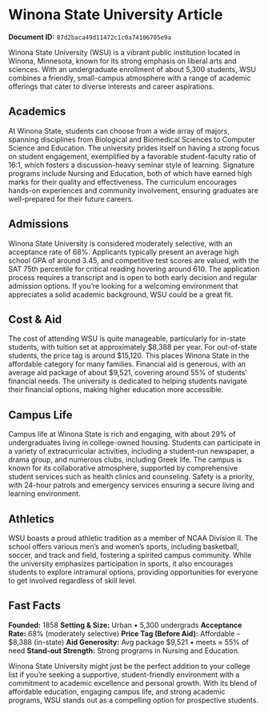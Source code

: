 # Winona State University Article

**Document ID:** `87d2baca49d11472c1c0a74106705e9a`

Winona State University (WSU) is a vibrant public institution located in Winona, Minnesota, known for its strong emphasis on liberal arts and sciences. With an undergraduate enrollment of about 5,300 students, WSU combines a friendly, small-campus atmosphere with a range of academic offerings that cater to diverse interests and career aspirations.

## Academics
At Winona State, students can choose from a wide array of majors, spanning disciplines from Biological and Biomedical Sciences to Computer Science and Education. The university prides itself on having a strong focus on student engagement, exemplified by a favorable student-faculty ratio of 16:1, which fosters a discussion-heavy seminar style of learning. Signature programs include Nursing and Education, both of which have earned high marks for their quality and effectiveness. The curriculum encourages hands-on experiences and community involvement, ensuring graduates are well-prepared for their future careers.

## Admissions
Winona State University is considered moderately selective, with an acceptance rate of 68%. Applicants typically present an average high school GPA of around 3.45, and competitive test scores are valued, with the SAT 75th percentile for critical reading hovering around 610. The application process requires a transcript and is open to both early decision and regular admission options. If you’re looking for a welcoming environment that appreciates a solid academic background, WSU could be a great fit.

## Cost & Aid
The cost of attending WSU is quite manageable, particularly for in-state students, with tuition set at approximately $8,388 per year. For out-of-state students, the price tag is around $15,120. This places Winona State in the affordable category for many families. Financial aid is generous, with an average aid package of about $9,521, covering around 55% of students' financial needs. The university is dedicated to helping students navigate their financial options, making higher education more accessible.

## Campus Life
Campus life at Winona State is rich and engaging, with about 29% of undergraduates living in college-owned housing. Students can participate in a variety of extracurricular activities, including a student-run newspaper, a drama group, and numerous clubs, including Greek life. The campus is known for its collaborative atmosphere, supported by comprehensive student services such as health clinics and counseling. Safety is a priority, with 24-hour patrols and emergency services ensuring a secure living and learning environment.

## Athletics
WSU boasts a proud athletic tradition as a member of NCAA Division II. The school offers various men’s and women’s sports, including basketball, soccer, and track and field, fostering a spirited campus community. While the university emphasizes participation in sports, it also encourages students to explore intramural options, providing opportunities for everyone to get involved regardless of skill level.

## Fast Facts
**Founded:** 1858
**Setting & Size:** Urban • 5,300 undergrads
**Acceptance Rate:** 68% (moderately selective)
**Price Tag (Before Aid):** Affordable – $8,388 (in-state)
**Aid Generosity:** Avg package $9,521 • meets ≈ 55% of need
**Stand-out Strength:** Strong programs in Nursing and Education.

Winona State University might just be the perfect addition to your college list if you’re seeking a supportive, student-friendly environment with a commitment to academic excellence and personal growth. With its blend of affordable education, engaging campus life, and strong academic programs, WSU stands out as a compelling option for prospective students.
